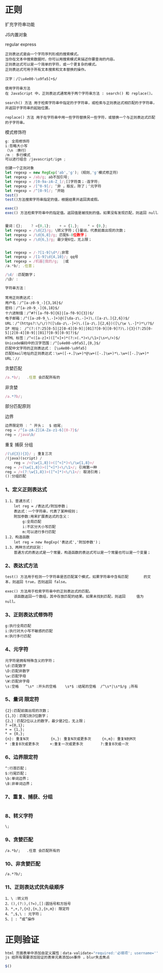 # 正则

扩充字符串功能

JS内置对象

regular express 

```	
正则表达式是由一个字符序列形成的搜索模式。
当你在文本中搜索数据时，你可以用搜索模式来描述你要查询的内容。
正则表达式可以是一个简单的字符，或一个更复杂的模式。
正则表达式可用于所有文本搜索和文本替换的操作。
```

```
汉字：/[\u4e00-\u9fa5]+$/
```



```
使用字符串方法
在 JavaScript 中，正则表达式通常用于两个字符串方法 : search() 和 replace()。

search() 方法 用于检索字符串中指定的子字符串，或检索与正则表达式相匹配的子字符串，并返回子字符串的起始位置。

replace() 方法 用于在字符串中用一些字符替换另一些字符，或替换一个与正则表达式匹配的子字符串。
```



模式修饰符

```javascript
g: 全局修饰符
i:忽略大小写
（\n :换行）
/m : 多行模式
可以进行组合 /javascript/igm ;
```



``` javascript
创建一个正则对象  
let regexp = new RegExp('ab','g');（规则,'g'模式修正符）
let regexp = /ab/g; ab不加引号;
let regexp = /[0-9a-zA-Z_]/;[]字符类；-连字符;
let regexp = /[^0-9]/; ^非 ，取反，除了；^元字符
let regexp = /^[0-9]/; ^开始
test()
test()方法搜索字符串指定的值，根据结果并返回真或假。

exec()
exec() 方法检索字符串中的指定值。返回值是被找到的值。如果没有发现匹配，则返回 null。


量词：{};    ? ={0,1};    + = {1,};    * = {0,};
let regexp = /\d{2}/g; \转义字符；{}量词，代表前面出现的次数；
let regexp = /\d{6,8}/g; 匹配6-8位数字；
let regexp = /\d{6,}/g; 最少是6位，无上限；


let regexp = /-?[1-9]\d*/;非零
let regexp = /[1-9]\d{4,10}/; qq号
let regexp = /机器|我的/g;  |或 
/a.*b/; .任意；


```

```javascript
/\d/ :匹配数字；
/\D/ :
```

```javascript
字符串方法：

```

```
常用正则表达式：
用户名：/^[a-z0-9_-]{3,16}$/  
密码：/^[a-z0-9_-]{6,18}$/  
十六进制值：/^#?([a-f0-9]{6}|[a-f0-9]{3})$/  
电子邮箱：/^([a-z0-9_\.-]+)@([\da-z\.-]+)\.([a-z\.]{2,6})$/  URL：/^(https?:\/\/)?([\da-z\.-]+)\.([a-z\.]{2,6})([\/\w \.-]*)*\/?$/ 
IP 地址： /^(?:(?:25[0-5]|2[0-4][0-9]|[01]?[0-9][0-9]?)\.){3}(?:25[0-5]|2[0-4][0-9]|[01]?[0-9][0-9]?)$/ 
HTML 标签：/^<([a-z]+)([^<]+)*(?:>(.*)<\/\1>|\s+\/>)$/ 
Unicode编码中的汉字范围：/^[u4e00-u9fa5],{0,}$/ 
匹配中文字符的正则表达式： [\u4e00-\u9fa5]
匹配Email地址的正则表达式：\w+([-+.]\w+)*@\w+([-.]\w+)*\.\w+([-.]\w+)* 
URL：//
```

贪婪匹配

```javascript
/a.*b/;   .任意 会匹配所有的 

```

非贪婪

```javascript
/a.*?b/;
```

部分匹配原则

边界

```javascript
边界限定符 : ^ 开头；  $ 结尾;
reg = /^[a-zA-Z][A-Za-z1-6]{0-7}$/
reg = /java\b/
```

重复 捕获 分组

```javascript
/(\d{3}){3}/ ; 重复三次
/(java)(script) /
    reg = /<(\w{1,8})>([^<]*)<\/\w{1,8}>/
reg = /<(\w{1,8})>([^<]*)<\/\1>/; 引用第一种
reg = /<(?:\w{1,8})>([^<]*)<\/\1>/: 取消引用；
():分组匹配

```



### 1、定义正则表达式

```
1.1、普通方式：
	let reg = /表达式/附加参数；
	表达式：一个字符串，代表了某种规则；
	附加参数:用来扩展表达式的含义：
		g:全局匹配
		i:不区分大小写匹配
		m:可以进行多行匹配
1.2、构造函数
	let reg = new RegExp('表达式','附加参数')；
1.3、两种方式的区别：
	普通方式的表达式是一个常量，构造函数的表达式可以是一个常量也可以是一个变量；
```

### 2、表达式方法

```
test() 方法用于检测一个字符串是否匹配某个模式，如果字符串中含有匹配		的文本，则返回 true，否则返回 false。

exec() 方法用于检索字符串中的正则表达式的匹配。
	该函数返回一个数组，其中存放匹配的结果。如果未找到匹配，则返回		值为 null。

```

### 3、正则表达式修饰符

```
g:执行全局匹配
i:执行对大小写不敏感的匹配
m:执行多行匹配
```

### 4、元字符

```
元字符是拥有特殊含义的字符；
\d:匹配数字
\D:匹配非数字
\w:匹配字母
\W:匹配非字母
\s:空格   ^\s* :开头的空格    \s*$ :结尾的空格  /^\s*|\s*$/g ;所有

```

### 5、量词 限定符

```
{2}:匹配前面出现的次数；
{1,3}：匹配1到3位数字；
{2，}：匹配2位以上的数字，最少是2位，无上限；
? ={0,1};    
+ = {1,};    
* = {0,};
{n}: 重复N次          {n,}: 重复N次或更多次     {n,m}: 重复N到M次
* :重复0次或更多次     +:重复一次或更多次        ?:重复0次或一次
```

### 6、边界限定符

```
^:行首匹配；
$:行尾匹配；
\b:单词边界；
\B:非单词边界；
```

### 7、重复、捕获、分组

```

```

### 8、转义字符

```
\;
```

### 9、贪婪匹配

```
/a.*b/;   .任意 会匹配所有的 

```

### 10、非贪婪匹配

```
/a.*?b/;
```

### 11、正则表达式优先级顺序

```
1、\ :转义符
2、(),(?:),(?=),[]:圆括号和方括号
3、*,+,?,{n},{n,},{n,m}: 限定符
4、^,$,\ : 元字符；
5、| : “或”操作
```



# 正则验证

```javascript
html 页面表单中添加自定义属性：data-validate="required:'必填项'; username=''";
js 给所有需要添加验证的表单元素添加on事件 ，blur失去焦点

$()



```

